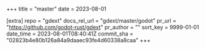 +++
title = "master"
date = 2023-08-01

[extra]
repo = "gdext"
docs_rel_url = "gdext/master/godot"
pr_url = "https://github.com/godot-rust/gdext"
pr_author = ""
sort_key = 9999-01-01
date_time = 2023-08-01T08:40:41Z
commit_sha = "02823b4e80b126a84a9daaec93fe4d60338a8caa"
+++


